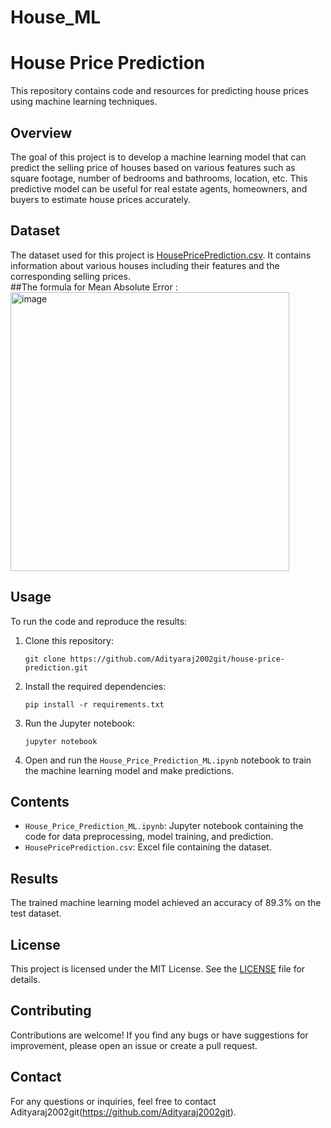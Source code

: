 # House_ML


# House Price Prediction

This repository contains code and resources for predicting house prices using machine learning techniques.

## Overview

The goal of this project is to develop a machine learning model that can predict the selling price of houses based on various features such as square footage, number of bedrooms and bathrooms, location, etc. This predictive model can be useful for real estate agents, homeowners, and buyers to estimate house prices accurately.

## Dataset

The dataset used for this project is [HousePricePrediction.csv](./HousePricePrediction.csv). It contains information about various houses including their features and the corresponding selling prices.
<br>
##The formula for Mean Absolute Error : 
<br>
<img width="446" alt="image" src="https://github.com/Adityaraj2002git/House_ML/assets/121217518/abf33314-8425-4f9b-a38d-3c072e0440f1">

## Usage

To run the code and reproduce the results:

1. Clone this repository:

    ```
    git clone https://github.com/Adityaraj2002git/house-price-prediction.git
    ```

2. Install the required dependencies:

    ```
    pip install -r requirements.txt
    ```

3. Run the Jupyter notebook:

    ```
    jupyter notebook
    ```

4. Open and run the `House_Price_Prediction_ML.ipynb` notebook to train the machine learning model and make predictions.

## Contents

- `House_Price_Prediction_ML.ipynb`: Jupyter notebook containing the code for data preprocessing, model training, and prediction.
- `HousePricePrediction.csv`: Excel file containing the dataset.


## Results

The trained machine learning model achieved an accuracy of 89.3% on the test dataset. 

## License

This project is licensed under the MIT License. See the [LICENSE](./LICENSE) file for details.

## Contributing

Contributions are welcome! If you find any bugs or have suggestions for improvement, please open an issue or create a pull request.

## Contact

For any questions or inquiries, feel free to contact Adityaraj2002git(https://github.com/Adityaraj2002git).
